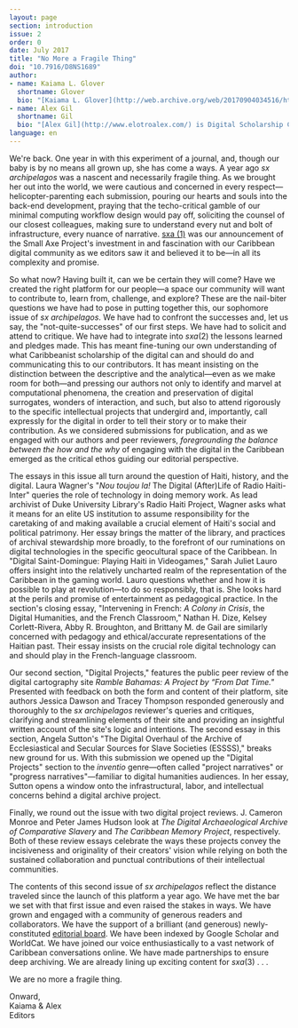 ```yaml
---
layout: page
section: introduction
issue: 2
order: 0
date: July 2017
title: "No More a Fragile Thing"
doi: "10.7916/D8NS1689"
author: 
- name: Kaiama L. Glover
  shortname: Glover
  bio: "[Kaiama L. Glover](http://web.archive.org/web/20170904034516/https://barnard.edu/profiles/kaiama-l-glover) is Associate Professor of French and Africana Studies at Barnard College, Columbia University. She is the author of [Haiti Unbound: A Spiralist Challenge to the Postcolonial Canon](http://liverpooluniversitypress.co.uk/products/61903) (Liverpool UP 2010), first editor of [Marie Vieux Chauvet: Paradoxes of the Postcolonial Feminine](http://yalebooks.com/book/9780300214192/yale-french-studies-number-128) (Yale French Studies 2016), and translator of Frankétienne’s Ready to Burst (Archipelago Books 2014). She has received awards and fellowships from the National Endowment for the Humanities, the Mellon Foundation, and the Fulbright Foundation. Current projects include forthcoming translations of Marie Vieux Chauvet’s *Dance on the Volcano* (Archipelago Books) and René Depestre’s *Hadriana in All My Dreams* (Akashic Books), and the multimedia platform *In the Same Boats: Toward an Afro-Atlantic Visual Cartography*."
- name: Alex Gil
  shortname: Gil
  bio: "[Alex Gil](http://www.elotroalex.com/) is Digital Scholarship Coordinator for the Humanities and History at Columbia University Libraries. He collaborates with faculty, students and the library on the use of technologies on humanities research, pedagogy and scholarly communications. His research is focused on textual scholarship, digital humanities and Caribbean studies. Current projects include [Ed](http://web.archive.org/web/20170904034523/http://elotroalex.github.io/ed/), a foundation for *sx archipelagos*; the Open Syllabus Project; a geo-bibliography of Aimé Césaire; the Translation Toolkit; and, In The Same Boats, a visualization of trans-Atlantic intersections of black intellectuals in the 20th century. He is co-founder and active member of the Global Outlook::Digital Humanities initiative, [Columbia's Group for Experimental Methods in the Humanities](http://xpmethod.plaintext.in/), and the Studio@Butler at Columbia University."
language: en
---
```


We're back. One year in with this experiment of a journal, and, though our baby is by no means all grown up, she has come a ways. A year ago *sx archipelagos* was a nascent and necessarily fragile thing. As we brought her out into the world, we were cautious and concerned in every respect—helicopter-parenting each submission, pouring our hearts and souls into the back-end development, praying that the techo-critical gamble of our minimal computing workflow design would pay off, soliciting the counsel of our closest colleagues, making sure to understand every nut and bolt of infrastructure, every nuance of narrative. [sxa (1)]({{site.baseurl}}/issue01.html) was our announcement of the Small Axe Project's investment in and fascination with our Caribbean digital community as we editors saw it and believed it to be—in all its complexity and promise.

So what now? Having built it, can we be certain they will come? Have we created the right platform for our people—a space our community will want to contribute to, learn from, challenge, and explore? These are the nail-biter questions we have had to pose in putting together this, our sophomore issue of *sx archipelagos*. We have had to confront the successes and, let us say, the "not-quite-successes" of our first steps. We have had to solicit and attend to critique. We have had to integrate into *sxa*(2) the lessons learned and pledges made. This has meant fine-tuning our own understanding of what Caribbeanist scholarship of the digital can and should do and communicating this to our contributors. It has meant insisting on the distinction between the descriptive and the analytical—even as we make room for both—and pressing our authors not only to identify and marvel at computational phenomena, the creation and preservation of digital surrogates, wonders of interaction, and such, but also to attend rigorously to the specific intellectual projects that undergird and, importantly, call expressly for the digital in order to tell their story or to make their contribution. As we considered submissions for publication, and as we engaged with our authors and peer reviewers, *foregrounding the balance between the how and the why* of engaging with the digital in the Caribbean emerged as the critical ethos guiding our editorial perspective.

The essays in this issue all turn around the question of Haiti, history, and the digital. Laura Wagner's "*Nou toujou la!* The Digital (After)Life of Radio Haïti-Inter" queries the role of technology in doing memory work. As lead archivist of Duke University Library's Radio Haiti Project, Wagner asks what it means for an elite US institution to assume responsibility for the caretaking of and making available a crucial element of Haiti's social and political patrimony. Her essay brings the matter of the library, and practices of archival stewardship more broadly, to the forefront of our ruminations on digital technologies in the specific geocultural space of the Caribbean. In "Digital Saint-Domingue: Playing Haiti in Videogames," Sarah Juliet Lauro offers insight into the relatively uncharted realm of the representation of the Caribbean in the gaming world. Lauro questions whether and how it is possible to play at revolution—to do so responsibly, that is. She looks hard at the perils and promise of entertainment as pedagogical practice. In the section's closing essay, "Intervening in French: *A Colony in Crisis*, the Digital Humanities, and the French Classroom," Nathan H. Dize, Kelsey Corlett-Rivera, Abby R. Broughton, and Brittany M. de Gail are similarly concerned with pedagogy and ethical/accurate representations of the Haitian past. Their essay insists on the crucial role digital technology can and should play in the French-language classroom.

Our second section, "Digital Projects," features the public peer review of the digital cartography site *Ramble Bahamas: A Project by “From Dat Time."* Presented with feedback on both the form and content of their platform, site authors Jessica Dawson and Tracey Thompson responded generously and thoroughly to the *sx archipelagos* reviewer's queries and critiques, clarifying and streamlining elements of their site and providing an insightful written account of the site's logic and intentions. The second essay in this section, Angela Sutton's "The Digital Overhaul of the Archive of Ecclesiastical and Secular Sources for Slave Societies (ESSSS)," breaks new ground for us. With this submission we opened up the "Digital Projects" section to the *inventio* genre—often called "project narratives" or "progress narratives"—familiar to digital humanities audiences. In her essay, Sutton opens a window onto the infrastructural, labor, and intellectual concerns behind a digital archive project.

Finally, we round out the issue with two digital project reviews. J. Cameron Monroe and Peter James Hudson look at *The Digital Archaeological Archive of Comparative Slavery* and *The Caribbean Memory Project*, respectively. Both of these review essays celebrate the ways these projects convey the incisiveness and originality of their creators' vision while relying on both the sustained collaboration and punctual contributions of their intellectual communities.

The contents of this second issue of *sx archipelagos* reflect the distance traveled since the launch of this platform a year ago. We have met the bar we set with that first issue and even raised the stakes in ways. We have grown and engaged with a community of generous readers and collaborators. We have the support of a brilliant (and generous) newly-constituted [editorial board]({{site.baseurl}}/credits.html#editorial-board). We have been indexed by Google Scholar and WorldCat. We have joined our voice enthusiastically to a vast network of Caribbean conversations online. We have made partnerships to ensure deep archiving. We are already lining up exciting content for *sxa*(3) . . .

We are no more a fragile thing.

Onward,  
Kaiama & Alex  
Editors